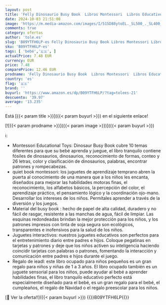 ```yaml
---
layout: post
title: 'Felly Dinosaurio Busy Book  Libros Montessori  Libros Educativo para niños de 2 3 4 años  Quiet Book Juguete Educativos  niño niña Libro Bebé  Juguetes Montessori para niños a Partir de 1 año'
date: 2024-10-03 21:51:08
image: 'https://m.media-amazon.com/images/I/515D88ytoEL._SL500_._SL400_.jpg'
comments: true
category: ofertas
author: 'tole.es'
slug: 'B09YTFH6LP-es Felly Dinosaurio Busy Book Libros Montessori Libros...'
sku: 'B09YTFH6LP-es'
tags: [ 'bebé','🇪🇸', ]
actualPrice: 7.48 EUR
currency: EUR
price: 7.48
comparePrice: 12.46 EUR
prodname: 'Felly Dinosaurio Busy Book  Libros Montessori  Libros Educativo para niños de 2 3 4 años  Quiet Book Juguete Educativos  niño niña Libro Bebé  Juguetes Montessori para niños a Partir de 1 año'
country: 'es'
flag: '🇪🇸'
brand: ''
buyurl: 'https://www.amazon.es/dp/B09YTFH6LP/?tag=tolees-21'
descuento: '39.97'
average: '13.235'
---
```


Está [{{< param title >}}]({{< param buyurl >}}) en el siguiente enlace!

[![{{< param prodname >}}]({{< param image >}})]({{< param buyurl >}})

ℹ️:

- Montessori Educational Toys: Dinosaur Busy Book cubre 10 temas diferentes para que su bebé aprenda y juegue, el libro tranquilo contiene fósiles de dinosaurios, dinosaurios, reconocimiento de formas, conteo y 26 letras, color y clasificación de dinosaurios, palabras, encontrar patrones y rompecabezas.
- quiet book montessori: los juguetes de aprendizaje temprano abren la puerta al conocimiento de una manera que a los niños les encanta, diseñados para mejorar las habilidades motoras finas, el reconocimiento, los alfabetos básicos, la percepción del color, el aprendizaje práctico, el pensamiento lógico y la coordinación ojo-mano. Desarrollar los intereses de los niños. Permítales aprender a través de la diversión y los juegos.
- Material del busy book : hecho de papel de alta calidad, duradero y no fácil de rasgar, resistente a las manchas de agua, fácil de limpiar. Las esquinas redondeadas brindan la mejor protección para los niños, y los patrones impresos con tinta de soja segura son ecológicos, transparentes e inofensivos para la salud de los niños.
- Juguetes interactivos: nuestros juguetes educativos son perfectos para el entretenimiento diario entre padres e hijos. Coloque pegatinas en tarjetas y patrones y deje que los niños activen su inteligencia haciendo coincidir tarjetas con palabras o patrones, fomentando la interacción y comunicación entre padres e hijos durante el juego.
- Regalo de ieadl: este libro ocupado para niños pequeños es un gran regalo para niños y niñas de 1 a 3 años. El libro ocupado también es un juguete sensorial para los niños, puede ayudar al bebé a aprender habilidades finas, el libro tranquilo educativo perfecto está especialmente diseñado para el bebé, es un gran regalo para el bebé, el cumpleaños, el regalo de Navidad o el regalo preescolar para los niños.

[🛒 Ver la oferta!!]({{< param buyurl >}})
{{<world>}}B09YTFH6LP{{</world>}}
